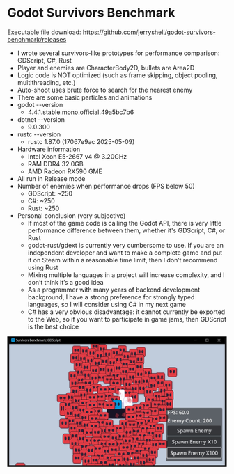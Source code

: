# Godot Survivors Benchmark

Executable file download: https://github.com/jerryshell/godot-survivors-benchmark/releases

- I wrote several survivors-like prototypes for performance comparison: GDScript, C#, Rust
- Player and enemies are CharacterBody2D, bullets are Area2D
- Logic code is NOT optimized (such as frame skipping, object pooling, multithreading, etc.)
- Auto-shoot uses brute force to search for the nearest enemy
- There are some basic particles and animations
- godot --version
  - 4.4.1.stable.mono.official.49a5bc7b6
- dotnet --version
  - 9.0.300
- rustc --version
  - rustc 1.87.0 (17067e9ac 2025-05-09)
- Hardware information
  - Intel Xeon E5-2667 v4 @ 3.20GHz
  - RAM DDR4 32.0GB
  - AMD Radeon RX590 GME
- All run in Release mode
- Number of enemies when performance drops (FPS below 50)
  - GDScript: ~250
  - C#: ~250
  - Rust: ~250
- Personal conclusion (very subjective)
  - If most of the game code is calling the Godot API, there is very little performance difference between them, whether it's GDScript, C#, or Rust
  - godot-rust/gdext is currently very cumbersome to use. If you are an independent developer and want to make a complete game and put it on Steam within a reasonable time limit, then I don’t recommend using Rust
  - Mixing multiple languages ​​in a project will increase complexity, and I don’t think it’s a good idea
  - As a programmer with many years of backend development background, I have a strong preference for strongly typed languages, so I will consider using C# in my next game
  - C# has a very obvious disadvantage: it cannot currently be exported to the Web, so if you want to participate in game jams, then GDScript is the best choice

![screenshot](./screenshot.png)

